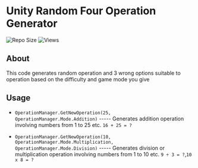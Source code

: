 # Unity Random Four Operation Generator
![Repo Size](https://img.shields.io/github/repo-size/furkanbct/unity-random-four-operation-generator)
![Views](https://hits.seeyoufarm.com/api/count/incr/badge.svg?url=https://github.com/furkanbct/unity-random-four-operation-generator&title=Views)
## About
This code generates random operation and 3 wrong options suitable to operation based on the difficulty and game mode you give
## Usage

* ```OperationManager.GetNewOperation(25, OperationManager.Mode.Addition)``` ----- Generates addition operation involving numbers from 1 to 25 etc. ```16 + 25 = ?```

* ```OperationManager.GetNewOperation(10, OperationManager.Mode.Multiplication, OperationManager.Mode.Division)``` ----- Generates division or multiplication operation involving numbers from 1 to 10 etc. ```9 ÷ 3 = ?```,```10 x 8 = ?```

